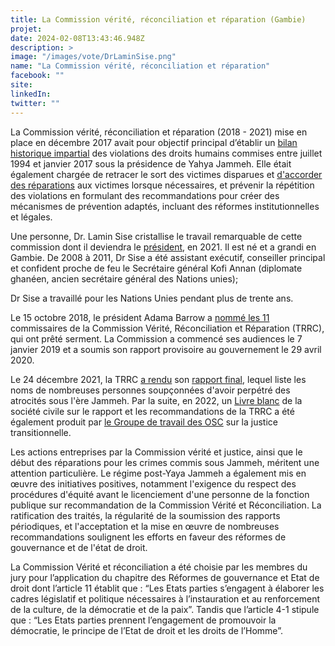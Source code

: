 ```yaml
---
title: La Commission vérité, réconciliation et réparation (Gambie)
projet: 
date: 2024-02-08T13:43:46.948Z
description: >
image: "/images/vote/DrLaminSise.png"
name: "La Commission vérité, réconciliation et réparation"
facebook: ""
site: 
linkedIn: 
twitter: ""
---
```

La Commission vérité, réconciliation et réparation (2018 - 2021) mise en place en décembre 2017 avait pour objectif principal d’établir un [bilan historique impartial](https://www.lemonde.fr/afrique/article/2021/12/25/gambie-la-commission-verite-et-reconciliation-recommande-des-poursuites-contre-l-ex-dictateur-yahya-jammeh_6107259_3212.html) des violations des droits humains commises entre juillet 1994 et janvier 2017 sous la présidence de Yahya Jammeh. Elle était également chargée de retracer le sort des victimes disparues et [d'accorder des réparations](https://thepoint.gm/africa/gambia/french/la-commission-verite-reconciliation-et-reparations-recommande-des-poursuites-judiciaires-contre-les-auteurs-des-plus-grosses-violations-des-droits-de-lhomme) aux victimes lorsque nécessaires, et prévenir la répétition des violations en formulant des recommandations pour créer des mécanismes de prévention adaptés, incluant des réformes institutionnelles et légales. 

Une personne, Dr. Lamin Sise cristallise le travail remarquable de cette commission dont il deviendra le [président](https://www.kerrfatou.com/justice-ministry-appoints-dr-lamin-j-sise-as-chairperson-of-trrc/), en 2021. Il est né et a grandi en Gambie. De 2008 à 2011, Dr Sise a été assistant exécutif, conseiller principal et confident proche de feu le Secrétaire général Kofi Annan (diplomate ghanéen, ancien secrétaire général des Nations unies);

Dr Sise a travaillé pour les Nations Unies pendant plus de trente ans. 

Le 15 octobre 2018, le président Adama Barrow a [nommé les 11](https://www.rfi.fr/fr/afrique/20181014-gambie-lancement-commission-verite-reconciliation-dictature-yahya-jammeh) commissaires de la Commission Vérité, Réconciliation et Réparation (TRRC), qui ont prêté serment. La Commission a commencé ses audiences le 7 janvier 2019 et a soumis son rapport provisoire au gouvernement le 29 avril 2020.

Le 24 décembre 2021, la TRRC [a rendu](https://www.justiceinfo.net/fr/84783-gambie-rapport-commission-verite-suspendu-elections.html) son [rapport final](https://www.amnesty.org/fr/latest/news/2021/11/gambia-truth-and-reconciliation-report-must-lead-to-justice-and-reparations-for-victims/), lequel liste les noms de nombreuses personnes soupçonnées d'avoir perpétré des atrocités sous l'ère Jammeh. Par la suite, en 2022, un [Livre blanc](https://www.moj.gm/download-file/81d650ed-dc36-11ec-8f4f-025103a708b7) de la société civile sur le rapport et les recommandations de la TRRC a été également produit par [le Groupe de travail des OSC](https://static1.squarespace.com/static/5a7c2ca18a02c7a46149331c/t/6277f366baee3300382b2991/1652028264973/CSO+White+Paper+Web+A4.pdf) sur la justice transitionnelle.

Les actions entreprises par la Commission vérité et justice, ainsi que le début des réparations pour les crimes commis sous Jammeh, méritent une attention particulière. Le régime post-Yaya Jammeh a également mis en œuvre des initiatives positives, notamment l'exigence du respect des procédures d'équité avant le licenciement d'une personne de la fonction publique sur recommandation de la Commission Vérité et Réconciliation. La ratification des traités, la régularité de la soumission des rapports périodiques, et l'acceptation et la mise en œuvre de nombreuses recommandations soulignent les efforts en faveur des réformes de gouvernance et de l'état de droit.


La Commission Vérité et réconciliation a été choisie par les membres du jury pour l’application du chapitre des Réformes de gouvernance et Etat de droit dont l’article 11 établit que : “Les Etats parties s’engagent à élaborer les cadres législatif et politique nécessaires à l’instauration et au renforcement de la culture, de la démocratie et de la paix”. Tandis que l’article 4-1 stipule que : “Les Etats parties prennent l’engagement de promouvoir la démocratie, le principe de l’Etat de droit et les droits de l’Homme”. 